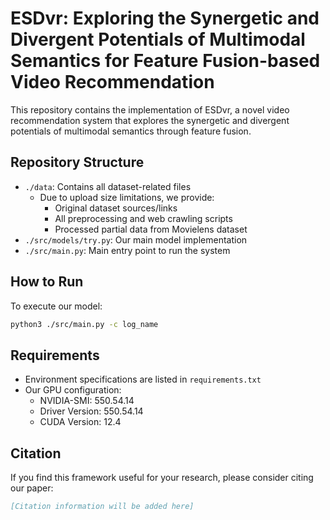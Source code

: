 # ESDvr: Exploring the Synergetic and Divergent Potentials of Multimodal Semantics for Feature Fusion-based Video Recommendation

This repository contains the implementation of ESDvr, a novel video recommendation system that explores the synergetic and divergent potentials of multimodal semantics through feature fusion.

## Repository Structure

- `./data`: Contains all dataset-related files
  - Due to upload size limitations, we provide:
    - Original dataset sources/links
    - All preprocessing and web crawling scripts
    - Processed partial data from Movielens dataset
- `./src/models/try.py`: Our main model implementation
- `./src/main.py`: Main entry point to run the system

## How to Run

To execute our model:
```bash
python3 ./src/main.py -c log_name
```

## Requirements

- Environment specifications are listed in `requirements.txt`
- Our GPU configuration:
  - NVIDIA-SMI: 550.54.14
  - Driver Version: 550.54.14
  - CUDA Version: 12.4

## Citation

If you find this framework useful for your research, please consider citing our paper:
```bibtex
[Citation information will be added here]
```
